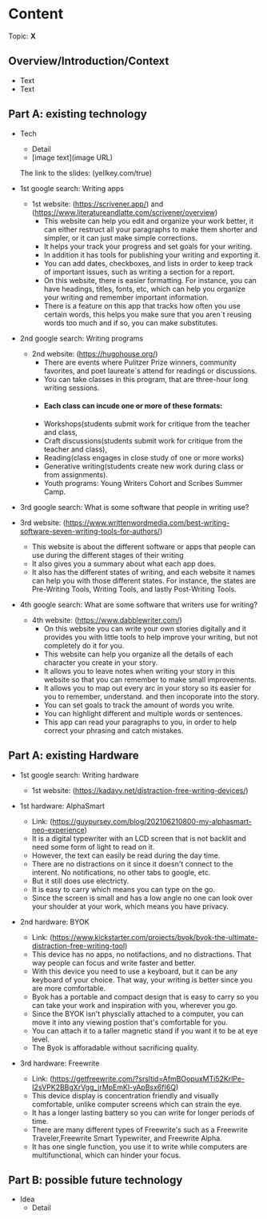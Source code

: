 # Content
Topic: **X**

## Overview/Introduction/Context
* Text
* Text

## Part A: existing technology
* Tech
  * Detail
  * [image text](image URL)
 
  The link to the slides:  (yellkey.com/true) 
  
 * 1st google search: Writing apps
   * 1st website: (https://scrivener.app/) and (https://www.literatureandlatte.com/scrivener/overview) 
     * This website can help you edit and organize your work better, it can either restruct all your paragraphs to make them shorter and simpler, or it can just make simple corrections.
     * It helps your track your progress and set goals for your writing.
     * In addition it has tools for publishing your writing and exporting it.
     * You can add dates, checkboxes, and lists  in order to keep track of important issues, such as writing a section for a report.
     * On this website, there is easier formatting. For instance, you can have headings, titles, fonts, etc, which can help you organize your writing and remember important information.
     * There is a feature on this app that tracks how often you use certain words, this helps you make sure that you aren´t reusing words too much and if so, you can make substitutes. 
    
 * 2nd google search: Writing programs
   * 2nd website: (https://hugohouse.org/)
     * There are events where Pulitzer Prize winners, community favorites, and poet laureate´s attend for readingś or discussions.
     * You can take classes in this program, that are three-hour long writing sessions.
     * #### Each class can incude one or more of these formats:
     *  Workshops(students submit work for critique from the teacher and class,
     *  Craft discussions(students submit work for critique from the teacher and class),
     *  Reading(class engages in close study of one or more works)
     *  Generative writing(students create new work during class or from assignments).
     * Youth programs: Young Writers Cohort and Scribes Summer Camp.
    
 * 3rd google search: What is some software that people in writing use?
  *  3rd website: (https://www.writtenwordmedia.com/best-writing-software-seven-writing-tools-for-authors/)
     *  This website is about the different software or apps that people can use during the different stages of their writing
     *  It also gives you a summary about what each app does.
     *  It also has the different states of writing, and each website it names can help you with those different states. For instance, the states are Pre-Writing Tools, Writing Tools, and lastly Post-Writing Tools.
   
 * 4th google search: What are some software that writers use for writing?
   * 4th website: (https://www.dabblewriter.com/)
     * On this website you can write your own stories digitally and it provides you with little tools to help improve your writing,           but not completely do it for you. 
     * This website can help you organize all the details of each character you create in your story.
     * It allows you to leave notes when writing your story in this website so that you can remember to make small improvements.
     * It allows you to map out every arc in your story so its easier for you to remember, understand. and then incoporate into the          story.
     * You can set goals to track the amount of words you write.
     * You can highlight different and multiple words or sentences.
     * This app can read your paragraphs to you, in order to help correct your phrasing and catch mistakes. 
     


## Part A: existing Hardware

* 1st google search: Writing hardware
  * 1st website: (https://kadavy.net/distraction-free-writing-devices/)

* 1st hardware: AlphaSmart
  * Link: (https://guypursey.com/blog/202106210800-my-alphasmart-neo-experience)
  * It is a digital typewriter with an LCD screen that is not backlit and need some form of light to read on it.
  * However, the text can easily be read during the day time. 
  * There are no distractions on it since it doesn't connect to the interent. No notifications, no other tabs to google, etc.
  * But it still does use electricty.
  * It is easy to carry which means you can type on the go.
  * Since the screen is small and has a low angle no one can look over your  shoulder at your work, which means you have privacy.


* 2nd hardware: BYOK
  * Link: (https://www.kickstarter.com/projects/byok/byok-the-ultimate-distraction-free-writing-tool)
  * This device has no apps, no notifactions, and no distractions. That way people can focus and write faster and better.
  * With this device you need to use a keyboard, but it can be any keyboard of your choice. That way, your writing is better since you are more comfortable. 
  * Byok has a portable and compact design that is easy to carry so you can take your work and inspiration with you, wherever you go.
  * Since the BYOK isn't physcially attached to a computer, you can move it into any viewing postion that's comfortable for you.
  * You can attach it to a taller magnetic stand if you want it to be at eye level.
  * The Byok is afforadable without sacrificing quality.
 

* 3rd hardware: Freewrite
  * Link: (https://getfreewrite.com/?srsltid=AfmBOopuxMTi52KrlPe-I2sVPK2BBgXrVgg_jrMpEmKl-yApBsx6fI6Q)
  * This device display is concentration friendly and visually comfortable, unlike computer screens which can strain the eye.
  *  It has a longer lasting battery so you can write for longer periods of time.
  *  There are many different types of Freewrite's such as a Freewrite Traveler,Freewrite Smart Typewriter, and Freewrite Alpha.
  *  It has one single function, you use it to write while computers are multifunctional, which can hinder your focus. 



## Part B: possible future technology
* Idea
  * Detail
